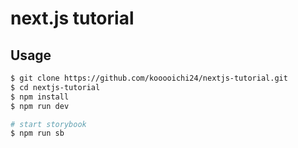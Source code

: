 # next.js tutorial

## Usage

```sh
$ git clone https://github.com/kooooichi24/nextjs-tutorial.git
$ cd nextjs-tutorial
$ npm install
$ npm run dev
```

```sh
# start storybook
$ npm run sb
```